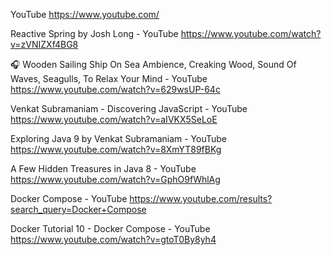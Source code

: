 YouTube
 https://www.youtube.com/

Reactive Spring by Josh Long - YouTube
 https://www.youtube.com/watch?v=zVNIZXf4BG8

🎧 Wooden Sailing Ship On Sea Ambience, Creaking Wood, Sound Of Waves, Seagulls, To Relax Your Mind - YouTube
 https://www.youtube.com/watch?v=629wsUP-64c

Venkat Subramaniam - Discovering JavaScript - YouTube
 https://www.youtube.com/watch?v=aIVKX5SeLoE

Exploring Java 9 by Venkat Subramaniam - YouTube
 https://www.youtube.com/watch?v=8XmYT89fBKg

A Few Hidden Treasures in Java 8 - YouTube
 https://www.youtube.com/watch?v=GphO9fWhlAg

Docker Compose - YouTube
 https://www.youtube.com/results?search_query=Docker+Compose

Docker Tutorial 10 - Docker Compose - YouTube
 https://www.youtube.com/watch?v=gtoT0By8yh4

